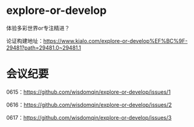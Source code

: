 # explore-or-develop
体验多彩世界or专注精进？

论证构建地址：https://www.kialo.com/explore-or-develop%EF%BC%9F-29481?path=29481.0~29481.1

# 会议纪要
0615：https://github.com/wisdomqin/explore-or-develop/issues/1

0616：https://github.com/wisdomqin/explore-or-develop/issues/2

0617：https://github.com/wisdomqin/explore-or-develop/issues/3
